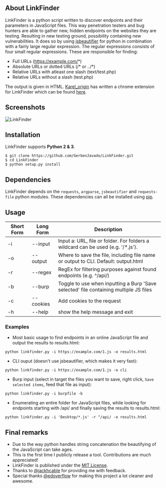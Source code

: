 ## About LinkFinder
LinkFinder is a python script written to discover endpoints and their parameters in JavaScript files. This way penetration testers and bug hunters are able to gather new, hidden endpoints on the websites they are testing. Resulting in new testing ground, possibility containing new vulnerabilities. It does so by using [jsbeautifier](https://github.com/beautify-web/js-beautify) for python in combination with a fairly large regular expression. The regular expressions consists of four small regular expressions. These are responsible for finding: 
- Full URLs (https://example.com/*)
- Absolute URLs or dotted URLs (/\* or ../*)
- Relative URLs with atleast one slash (text/test.php) 
- Relative URLs without a slash (test.php)

The output is given in HTML. [Karel_origin](https://twitter.com/karel_origin) has written a chrome extension for LinkFinder which can be found [here](https://github.com/GerbenJavado/LinkFinder/tree/chrome_extension).

## Screenshots

![LinkFinder](https://i.imgur.com/JfcpYok.png "LinkFinder in action")


## Installation

LinkFinder supports **Python 2 & 3**.

```
$ git clone https://github.com/GerbenJavado/LinkFinder.git
$ cd LinkFinder
$ python setup.py install
```

## Dependencies

LinkFinder depends on the `requests`, `argparse`, `jsbeautifier` and `requests-file` python modules. These dependencies can all be installed using [pip](https://pypi.python.org/pypi/pip). 

## Usage

Short Form    | Long Form     | Description
------------- | ------------- |-------------
-i            | --input       | Input a: URL, file or folder. For folders a wildcard can be used (e.g. '/*.js').
-o            | --output      | Where to save the file, including file name or output to CLI. Default: output.html
-r            | --regex       | RegEx for filtering purposes against found endpoints (e.g. ^/api/)
-b            | --burp        | Toggle to use when inputting a Burp 'Save selected' file containing multiple JS files
-c            | --cookies     | Add cookies to the request
-h            | --help        | show the help message and exit

### Examples

* Most basic usage to find endpoints in an online JavaScript file and output the results to results.html:

``python linkfinder.py -i https://example.com/1.js -o results.html``

* CLI ouput (doesn't use jsbeautifier, which makes it very fast):

`python linkfinder.py -i https://example.com/1.js -o cli`

* Burp input (select in target the files you want to save, right click, `Save selected items`, feed that file as input):

`python linkfinder.py -i burpfile -b`

* Enumerating an entire folder for JavaScript files, while looking for endpoints starting with /api/ and finally saving the results to results.html:

``python linkfinder.py -i 'Desktop/*.js' -r ^/api/ -o results.html``

## Final remarks
- Due to the way python handles string concatenation the beautifying of the JavaScript can take ages.
- This is the first time I publicly release a tool. Contributions are much appreciated!
- LinkFinder is published under the [MIT License](https://github.com/GerbenJavado/LinkFinder/blob/master/LICENSE).
- Thanks to [@jackhcable](https://twitter.com/jackhcable) for providing me with feedback.
- Special thanks [@edoverflow](https://twitter.com/edoverflow) for making this project a lot cleaner and awesome.
